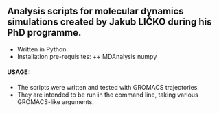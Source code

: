 ## Analysis scripts for molecular dynamics simulations created by Jakub LIČKO during his PhD programme.

+ Written in Python.
+ Installation pre-requisites:
++ MDAnalysis
  numpy

#### USAGE:
+ The scripts were written and tested with GROMACS trajectories.
+ They are intended to be run in the command line, taking various GROMACS-like arguments.
